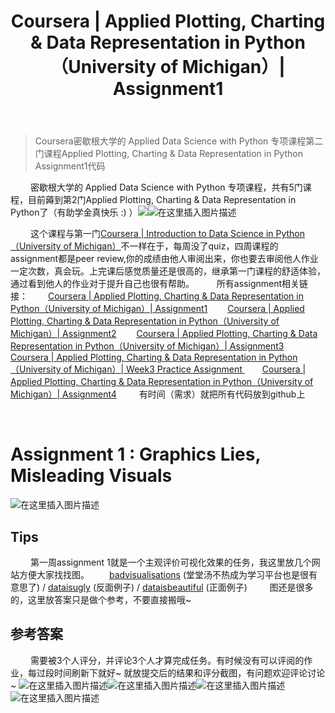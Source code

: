 ﻿---
 title: Coursera | Applied Plotting, Charting & Data Representation in Python（University of Michigan）| Assignment1
 date: 
 updated: 
 categories:
 - DataScience
 - Coursera
 - AppliedV
 tags:
 - DataScience
 - Pandas
 - Visualization
---
>Coursera密歇根大学的 Applied Data Science with Python 专项课程第二门课程Applied Plotting, Charting & Data Representation in Python Assignment1代码
<!--less-->

&emsp;&emsp; 密歇根大学的 Applied Data Science with Python 专项课程，共有5门课程，目前薅到第2门Applied Plotting, Charting & Data Representation in Python了（有助学金真快乐 :) ）![](https://img-blog.csdnimg.cn/20201122121958248.png#pic_center)![在这里插入图片描述](https://img-blog.csdnimg.cn/20201122122026584.png#pic_center)



&emsp;&emsp; 这个课程与第一门[Coursera | Introduction to Data Science in Python（University of Michigan）](https://blog.csdn.net/weixin_43360896/article/details/109585131)不一样在于，每周没了quiz，四周课程的assignment都是peer review,你的成绩由他人审阅出来，你也要去审阅他人作业一定次数，真会玩。上完课后感觉质量还是很高的，继承第一门课程的舒适体验，通过看到他人的作业对于提升自己也很有帮助。
&emsp;&emsp; 所有assignment相关链接：
&emsp;&emsp;[Coursera | Applied Plotting, Charting & Data Representation in Python（University of Michigan）| Assignment1](https://ycchen00.github.io/2020/12/11/AppliedV/Assignment1/)
&emsp;&emsp;[Coursera | Applied Plotting, Charting & Data Representation in Python（University of Michigan）| Assignment2](https://ycchen00.github.io/2020/12/11/AppliedV/Assignment2/)
&emsp;&emsp;[Coursera | Applied Plotting, Charting & Data Representation in Python（University of Michigan）| Assignment3](https://ycchen00.github.io/2020/12/11/AppliedV/Assignment3/)
&emsp;&emsp;[Coursera | Applied Plotting, Charting & Data Representation in Python（University of Michigan）| Week3 Practice Assignment ](https://ycchen00.github.io/2020/12/11/AppliedV/W3_Practice_Assignment/)
&emsp;&emsp;[Coursera | Applied Plotting, Charting & Data Representation in Python（University of Michigan）| Assignment4](https://ycchen00.github.io/2020/12/11/AppliedV/Assignment4/)
&emsp;&emsp;  有时间（需求）就把所有代码放到github上


<br>



# Assignment 1 : Graphics Lies, Misleading Visuals
![在这里插入图片描述](https://img-blog.csdnimg.cn/20201120142107683.png#pic_center)

## Tips
&emsp;&emsp; 第一周assignment 1就是一个主观评价可视化效果的任务，我这里放几个网站方便大家找找图。
&emsp;&emsp;[badvisualisations](https://badvisualisations.tumblr.com/post/183881421246/i-dont-know-what-is-the-point-of-the-pizza) (堂堂汤不热成为学习平台也是很有意思了) / [dataisugly](https://www.reddit.com/r/dataisugly/) (反面例子) / [dataisbeautiful](https://www.reddit.com/r/dataisbeautiful/) (正面例子)
&emsp;&emsp; 图还是很多的，这里放答案只是做个参考，不要直接搬哦~

## 参考答案
&emsp;&emsp; 需要被3个人评分，并评论3个人才算完成任务。有时候没有可以评阅的作业，每过段时间刷新下就好~ 就放提交后的结果和评分截图，有问题欢迎评论讨论~
![在这里插入图片描述](https://img-blog.csdnimg.cn/20201120142317868.png#pic_center)![在这里插入图片描述](https://img-blog.csdnimg.cn/20201120142352693.png#pic_center)![在这里插入图片描述](https://img-blog.csdnimg.cn/20201120142910781.png#pic_center)![在这里插入图片描述](https://img-blog.csdnimg.cn/20201120142938776.png#pic_center)
